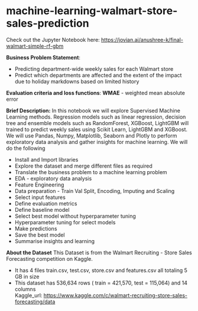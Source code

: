 # machine-learning-walmart-store-sales-prediction
Check out the Jupyter Notebook here: https://jovian.ai/anushree-k/final-walmart-simple-rf-gbm

<b>Business Problem Statement</b>:
- Predicting department-wide weekly sales for each Walmart store
- Predict which departments are affected and the extent of the impact due to holiday markdowns based on limited history

<b>Evaluation criteria and loss functions</b>:
  <b>WMAE</b> - weighted mean absolute error
  
<b>Brief Description:</b>
  In this notebook we will explore Supervised Machine Learning methods. Regression models such as linear regression, decision tree and ensemble models such as RandomForest, XGBoost, LightGBM will trained to predict weekly sales using Scikit Learn, LightGBM and XGBoost. We will use Pandas, Numpy, Matplotlib, Seaborn and Plotly to perform exploratory data analysis and gather insights for machine learning. We will do the following

- Install and Import libraries
- Explore the dataset and merge different files as required
- Translate the business problem to a machine learning problem
- EDA - exploratory data analysis
- Feature Engineering
- Data preparation - Train Val Split, Encoding, Imputing and Scaling
- Select input features
- Define evaluation metrics
- Define baseline model
- Select best model without hyperparameter tuning
- Hyperparameter tuning for select models
- Make predictions
- Save the best model
- Summarise insights and learning

<b>About the Dataset</b>
This Dataset is from the Walmart Recruiting - Store Sales Forecasting competition on Kaggle.
- It has 4 files train.csv, test.csv, store.csv and features.csv all totaling 5 GB in size
- This dataset has 536,634 rows ( train = 421,570, test = 115,064) and 14 columns  
Kaggle_url: https://www.kaggle.com/c/walmart-recruiting-store-sales-forecasting/data

